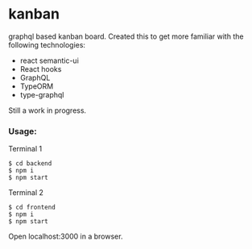 # kanban
graphql based kanban board. Created this to get more familiar with the following technologies:

- react semantic-ui
- React hooks
- GraphQL
- TypeORM
- type-graphql

Still a work in progress.

### Usage:

Terminal 1
```
$ cd backend
$ npm i
$ npm start
```

Terminal 2
```
$ cd frontend
$ npm i 
$ npm start
```

Open localhost:3000 in a browser.
